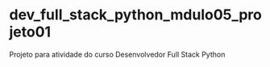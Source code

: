 # dev_full_stack_python_mdulo05_projeto01
 Projeto para atividade do curso Desenvolvedor Full Stack Python
